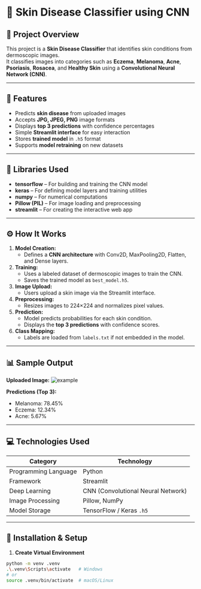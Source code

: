 # 🧴 Skin Disease Classifier using CNN

## 🧠 Project Overview
This project is a **Skin Disease Classifier** that identifies skin conditions from dermoscopic images.  
It classifies images into categories such as **Eczema**, **Melanoma**, **Acne**, **Psoriasis**, **Rosacea**, and **Healthy Skin** using a **Convolutional Neural Network (CNN)**.

---

## 🚀 Features
- Predicts **skin disease** from uploaded images  
- Accepts **JPG, JPEG, PNG** image formats  
- Displays **top 3 predictions** with confidence percentages  
- Simple **Streamlit interface** for easy interaction  
- Stores **trained model** in `.h5` format  
- Supports **model retraining** on new datasets  

---

## 🧩 Libraries Used
- **tensorflow** – For building and training the CNN model  
- **keras** – For defining model layers and training utilities  
- **numpy** – For numerical computations  
- **Pillow (PIL)** – For image loading and preprocessing  
- **streamlit** – For creating the interactive web app  

---

## ⚙️ How It Works
1. **Model Creation:**  
   - Defines a **CNN architecture** with Conv2D, MaxPooling2D, Flatten, and Dense layers.  
2. **Training:**  
   - Uses a labeled dataset of dermoscopic images to train the CNN.  
   - Saves the trained model as `best_model.h5`.  
3. **Image Upload:**  
   - Users upload a skin image via the Streamlit interface.  
4. **Preprocessing:**  
   - Resizes images to 224×224 and normalizes pixel values.  
5. **Prediction:**  
   - Model predicts probabilities for each skin condition.  
   - Displays the **top 3 predictions** with confidence scores.  
6. **Class Mapping:**  
   - Labels are loaded from `labels.txt` if not embedded in the model.  

---

## 📊 Sample Output
**Uploaded Image:** ![example](example.png)  

**Predictions (Top 3):**  
- Melanoma: 78.45%  
- Eczema: 12.34%  
- Acne: 5.67%  

---

## 💻 Technologies Used
| Category | Technology |
|-----------|-------------|
| Programming Language | Python |
| Framework | Streamlit |
| Deep Learning | CNN (Convolutional Neural Network) |
| Image Processing | Pillow, NumPy |
| Model Storage | TensorFlow / Keras `.h5` |

---

## 🧰 Installation & Setup
1. **Create Virtual Environment**  
```bash
python -m venv .venv
.\.venv\Scripts\activate   # Windows
# or
source .venv/bin/activate  # macOS/Linux
